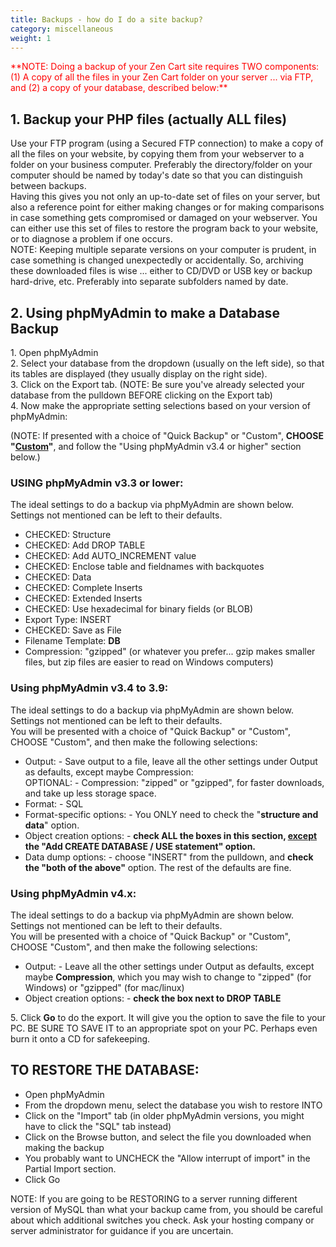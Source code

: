 ```yaml
---
title: Backups - how do I do a site backup? 
category: miscellaneous
weight: 1
---
```


<div class="article cms_clear restore postcontainer" id="yui-gen3"><font color="#ff0000">**NOTE: Doing a backup of your Zen Cart site requires TWO components: (1) A copy of all the files in your Zen Cart folder on your server ... via FTP, and (2) a copy of your database, described below:**</font>  

## 1\. Backup your PHP files (actually ALL files)

Use your FTP program (using a Secured FTP connection) to make a copy of all the files on your website, by copying them from your webserver to a folder on your business computer. Preferably the directory/folder on your computer should be named by today's date so that you can distinguish between backups.  
Having this gives you not only an up-to-date set of files on your server, but also a reference point for either making changes or for making comparisons in case something gets compromised or damaged on your webserver. You can either use this set of files to restore the program back to your website, or to diagnose a problem if one occurs.  
NOTE: Keeping multiple separate versions on your computer is prudent, in case something is changed unexpectedly or accidentally. So, archiving these downloaded files is wise ... either to CD/DVD or USB key or backup hard-drive, etc. Preferably into separate subfolders named by date.

## 2\. Using phpMyAdmin to make a Database Backup

1\. Open phpMyAdmin  
2\. Select your database from the dropdown (usually on the left side), so that its tables are displayed (they usually display on the right side).  
3\. Click on the Export tab. (NOTE: Be sure you've already selected your database from the pulldown BEFORE clicking on the Export tab)  
4\. Now make the appropriate setting selections based on your version of phpMyAdmin:  

(NOTE: If presented with a choice of "Quick Backup" or "Custom", **CHOOSE "<u>Custom</u>"**, and follow the "Using phpMyAdmin v3.4 or higher" section below.)  

### USING phpMyAdmin v3.3 or lower:

The ideal settings to do a backup via phpMyAdmin are shown below. Settings not mentioned can be left to their defaults.  
- CHECKED: Structure  
- CHECKED: Add DROP TABLE  
- CHECKED: Add AUTO_INCREMENT value  
- CHECKED: Enclose table and fieldnames with backquotes  
- CHECKED: Data  
- CHECKED: Complete Inserts  
- CHECKED: Extended Inserts  
- CHECKED: Use hexadecimal for binary fields (or BLOB)  
- Export Type: INSERT  
- CHECKED: Save as File  
- Filename Template: __DB__  
- Compression: "gzipped" (or whatever you prefer... gzip makes smaller files, but zip files are easier to read on Windows computers)  

### Using phpMyAdmin v3.4 to 3.9:

The ideal settings to do a backup via phpMyAdmin are shown below. Settings not mentioned can be left to their defaults.  
You will be presented with a choice of "Quick Backup" or "Custom", CHOOSE "Custom", and then make the following selections:  
- Output: - Save output to a file, leave all the other settings under Output as defaults, except maybe Compression:  
OPTIONAL: - Compression: "zipped" or "gzipped", for faster downloads, and take up less storage space.  
- Format: - SQL  
- Format-specific options: - You ONLY need to check the "**structure and data**" option.  
- Object creation options: - **check ALL the boxes in this section, <u>except</u> the "Add CREATE DATABASE / USE statement" option.**  
- Data dump options: - choose "INSERT" from the pulldown, and **check the "both of the above"** option. The rest of the defaults are fine.  

### Using phpMyAdmin v4.x:

The ideal settings to do a backup via phpMyAdmin are shown below. Settings not mentioned can be left to their defaults.  
You will be presented with a choice of "Quick Backup" or "Custom", CHOOSE "Custom", and then make the following selections:  
- Output: - Leave all the other settings under Output as defaults, except maybe **Compression**, which you may wish to change to "zipped" (for Windows) or "gzipped" (for mac/linux)  
- Object creation options: - **check the box next to DROP TABLE**  

5\. Click **Go** to do the export. It will give you the option to save the file to your PC. BE SURE TO SAVE IT to an appropriate spot on your PC. Perhaps even burn it onto a CD for safekeeping.  

## TO RESTORE THE DATABASE:

- Open phpMyAdmin  
- From the dropdown menu, select the database you wish to restore INTO  
- Click on the "Import" tab (in older phpMyAdmin versions, you might have to click the "SQL" tab instead)  
- Click on the Browse button, and select the file you downloaded when making the backup  
- You probably want to UNCHECK the "Allow interrupt of import" in the Partial Import section.  
- Click Go  

NOTE: If you are going to be RESTORING to a server running different version of MySQL than what your backup came from, you should be careful about which additional switches you check. Ask your hosting company or server administrator for guidance if you are uncertain.

